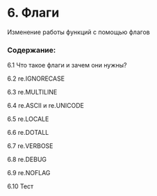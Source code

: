 # 6. Флаги
Изменение работы функций с помощью флагов

### Содержание:
6.1 Что такое флаги и зачем они нужны?
 
6.2 re.IGNORECASE
 
6.3 re.MULTILINE
 
6.4 re.ASCII и re.UNICODE
 
6.5 re.LOCALE
 
6.6 re.DOTALL
 
6.7 re.VERBOSE
 
6.8 re.DEBUG
 
6.9 re.NOFLAG
 
6.10 Тест
